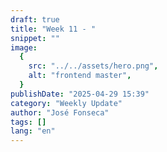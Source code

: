 ```yaml
---
draft: true
title: "Week 11 - "
snippet: ""
image:
  {
    src: "../../assets/hero.png",
    alt: "frontend master",
  }
publishDate: "2025-04-29 15:39"
category: "Weekly Update"
author: "José Fonseca"
tags: []
lang: "en"
---
```


